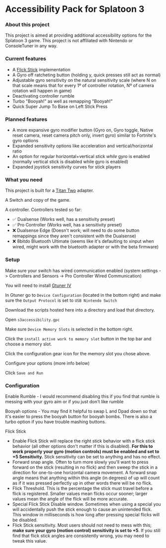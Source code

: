 # Accessibility Pack for Splatoon 3

### About this project

This project is aimed at providing additional accessibility options for the Splatoon 3 game. This project is not affiliated with Nintendo or ConsoleTuner in any way.

### Current features

- A [Flick Stick](https://www.youtube.com/watch?v=C5L_Px3dFtE) implementation
- A Gyro off ratcheting button (holding y, quick presses still act as normal)
- Adjustable gyro sensitivity on the natural sensitivity scale (where N on that scale means that for every 1º of controller rotation, Nº of camera rotation will happen in game)
- Deactivating controller rumble
- Turbo "Booyah!" as well as remapping "Booyah!"
- Quick Super Jump To Base on Left Stick Press

### Planned features

- A more expansive gyro modifier button (Gyro on, Gyro toggle, Native reset camera, reset camera pitch only, invert gyro) similar to Fortnite's gyro options
- Expanded sensitivity options like acceleration and vertical/horizontal ratio
- An option for regular horizontal+vertical stick *while* gyro is enabled (normally vertical stick is disabled while gyro is enabled)
- Expanded joystick sensitivity curves for stick players

### What you need

This project is built for a [Titan Two](https://www.consoletuner.com/products/titan-two/) adapter.

A Switch and copy of the game.

A controller. Controllers tested so far:

- ✅ Dualsense (Works well, has a sensitivity preset)
- ✅ Pro Controller (Works well, has a sensitivity preset)
- ❌ Dualsense Edge (Doesn't work; will need to do some button remappings since they aren't consistent with the Dualsense)
- ❌ 8bitdo Bluetooth Ultimate (seems like it's defaulting to xinput when wired, might work with the bluetooth adapter or with the beta firmware)

### Setup

Make sure your switch has wired communication enabled (system settings -> Controllers and Sensors -> Pro Controller Wired Communication)

You will need to install [Gtuner IV](https://www.consoletuner.com/titan-two-downloads/)

In Gtuner go to `Device Configuration` (located in the bottom right) and make sure the `Output Protocol` is set to `USB Nintendo Switch`

 Download the scripts hosted here into a directory and load that directory.

 Open `s3accessibility.gpc`

 Make sure `Device Memory Slots` is selected in the bottom right.

 Click the `install active work to memory slot` button in the top bar and choose a memory slot.

 Click the configuration gear icon for the memory slot you chose above.

 Configure your options (more info below)

 Click `Save and Run`


### Configuration

Enable Rumble - I would recommend disabling this if you find that rumble is messing with your gyro aim or if you just don't like rumble

Booyah options - You may find it helpful to swap L and Dpad down so that it's easier to press the booyah button for booyah bombs. There is also a turbo option if you have trouble mashing buttons.

Flick Stick
  - Enable Flick Stick will replace the right stick behavior with a flick stick behavior (all other options don't matter if this is disabled).
    **For this to work properly your gyro (motion controls) must be enabled and set to +5 Sensitivity.** Stick sensitivity can be set to anything and has no effect.
  - Forward snap angle. Often to turn more slowly you'll want to press forward on the stick (resulting in no flick) and then sweep the stick in a direction for one-to-one horizontal camera movement. A forward snap angle means that anything within this angle (in degrees) of up will count as if it was pressed perfectly up in other words there will be no flick.
  - Flick Threshold. This is the percentage the stick must travel before a flick is registered. Smaller values mean flicks occur sooner; larger values mean the angle of the flick will be more accurate.
  - Special Flick Stick Disable window. Sometimes when using a special you will accidentally push the stick enough to cause an unintended flick. This window in milliseconds is how long after pressing special flicks will be disabled.
  - Flick Stick sensitivity. Most users should not need to mess with this; **make sure your gyro (motion control) sensitivity is set to +5**. If you still find that flick stick angles are consistently wrong, you may need to tweak this value.

